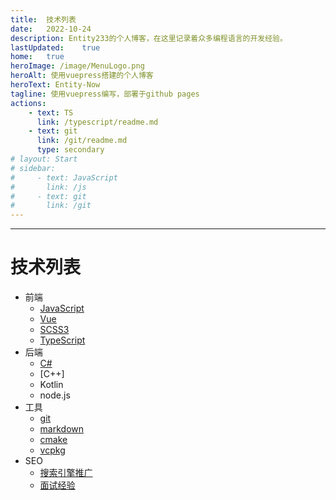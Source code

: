 ```yaml
---
title:  技术列表
date:   2022-10-24
description: Entity233的个人博客，在这里记录着众多编程语言的开发经验。
lastUpdated:    true
home:   true
heroImage: /image/MenuLogo.png
heroAlt: 使用vuepress搭建的个人博客
heroText: Entity-Now
tagline: 使用vuepress编写，部署于github pages
actions:
    - text: TS
      link: /typescript/readme.md
    - text: git
      link: /git/readme.md
      type: secondary
# layout: Start
# sidebar:
#     - text: JavaScript
#       link: /js
#     - text: git
#       link: /git
---
```

---
# 技术列表
- 前端
    - [JavaScript](/js/readme.md)
    - [Vue](./Vue/readme.md)
    - [SCSS3](./css/scss.md)
    - [TypeScript](./typescript/readme.md)
- 后端
    - [C#]()
    - [C++]
    - Kotlin
    - node.js
- 工具
    - [git](./git/readme.md)
    - [markdown](./markdown/README.md)
    - [cmake](./C++/cmake.md)
    - [vcpkg](./C++/vcpkg.md)
- SEO
  - [搜索引擎推广](./other/seo.md)
  - [面试经验](./other/SeoOffer.md)